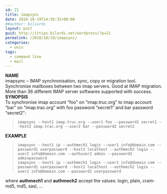 ```yaml
---
id: 21
title: imapsync
date: 2010-10-19T14:59:32+00:00
##author: biliards
layout: post
guid: http://ittips.bilardi.net/wordpress/?p=21
permalink: /2010/10/19/imapsync/
categories:
  - unix
tags:
  - command line
  - mail
---
```

**NAME**  
imapsync &#8211; IMAP synchronisation, sync, copy or migration tool. Synchronise mailboxes between two imap servers. Good at IMAP migration. More than 36 different IMAP server softwares supported with success.  
**SYNOPSIS**  
To synchronise imap account &#8220;foo&#8221; on &#8220;imap.truc.org&#8221; to imap account &#8220;bar&#8221; on &#8220;imap.trac.org&#8221; with foo password &#8220;secret1&#8243; and bar password &#8220;secret2&#8243;:  
> `imapsync --host1 imap.truc.org --user1 foo --password1 secret1 --host2 imap.trac.org --user2 bar --password2 secret2`

**EXAMPLE**  
> `imapsync --host1 ip --authmech1 login --user1 info@domain.com --password1 userpassword --host2 localhost --authmech2 login --user2 info@domain.com --authuser2 admin --password2 adminpassword`<br />
`imapsync --host1 ip --authmech1 login --user1 info@domain.com --password1 userpassword --host2 localhost --authmech2 login --user2 info@domain.com --password2 userpassword`

where **authmech1** and **authmech2** accept the values: login, plain, cram-md5, md5, sasl, &#8230;
